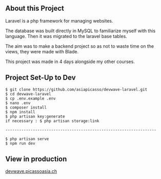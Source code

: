 
## About this Project

Laravel is a php framework for managing websites.

The database was built directly in MySQL to familiarize myself with this language. Then it was migrated to the laravel base tables.

The aim was to make a backend project so as not to waste time on the views, they were made with Blade.

This project was made in 4 days alongside my other courses.

## Project Set-Up to Dev

```
$ git clone https://github.com/asiapicasso/devwave-laravel.git
$ cd devwave-laravel
$ cp .env.example .env
$ nano .env 
$ composer install
$ npm install
$ php artisan key:generate
if necessary : $ php artisan storage:link

------------------------------------------------------------------

$ php artisan serve
$ npm run dev
```

## View in production

[devwave.picassoasia.ch](https://devwave.picassoasia.ch)
